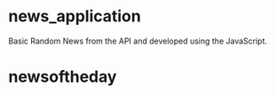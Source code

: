# news_application
Basic Random News from the API and developed using the JavaScript.
# newsoftheday
